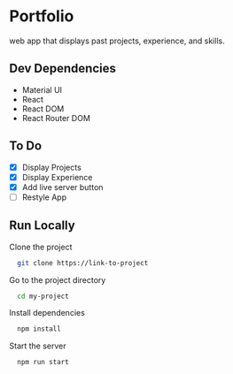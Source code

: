 # Portfolio

web app that displays past projects, experience, and skills.



## Dev Dependencies
- Material UI
- React
- React DOM
- React Router DOM
## To Do
- [x]  Display Projects
- [x]  Display Experience
- [x]  Add live server button
- [ ]  Restyle App

## Run Locally

Clone the project

```bash
  git clone https://link-to-project
```

Go to the project directory

```bash
  cd my-project
```

Install dependencies

```bash
  npm install
```

Start the server

```bash
  npm run start
``` 
